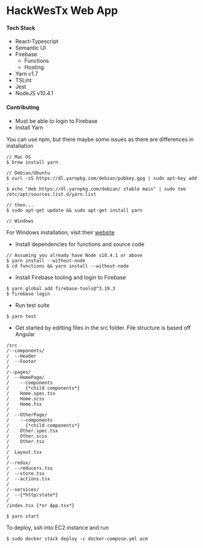 # HackWesTx Web App

#### Tech Stack
* React-Typescript
* Semantic UI
* Firebase
  * Functions
  * Hosting
* Yarn v1.7
* TSLint
* Jest
* NodeJS v10.4.1

#### Contributing
* Must be able to login to Firebase
* Install Yarn

You can use npm, but there maybe some issues as there are differences in installation
```
// Mac OS
$ brew install yarn

// Debian/Ubuntu
$ curl -sS https://dl.yarnpkg.com/debian/pubkey.gpg | sudo apt-key add -
$ echo "deb https://dl.yarnpkg.com/debian/ stable main" | sudo tee /etc/apt/sources.list.d/yarn.list

// then...
$ sudo apt-get update && sudo apt-get install yarn

// Windows

```

For Windows installation, visit their [website](https://yarnpkg.com/lang/en/docs/install/#windows-stable)

* Install dependencies for functions and source code
```
// Assuming you already have Node v10.4.1 or above
$ yarn install --without-node
$ cd functions && yarn install --without-node
```
* Install Firebase tooling and login to Firebase
```
$ yarn global add firebase-tools@^3.19.3
$ firebase login
```

* Run  test suite
```
$ yarn test
```

* Get started by editting files in the src folder. File structure is based off Angular
```
/src
/--components/
/  --Header
/  --Footer
/
/--pages/
/  --HomePage/
/    --components
/      {*child components*}
/    Home.spec.tsx
/    Home.scss
/    Home.tsx
/
/  --OtherPage/
/    --components
/      {*child components*}
/    Other.spec.tsx
/    Other.scss
/    Other.tsx
/
/  Layout.tsx
/
/--redux/
/  --reducers.tsx
/  --store.tsx
/  --actions.tsx
/
/--services/
/  --{*http/state*}
/
/index.tsx {*or App.tsx*}

$ yarn start
```

To deploy, ssh into EC2 instance and run
```
$ sudo docker stack deploy -c docker-compose.yml acm
```
